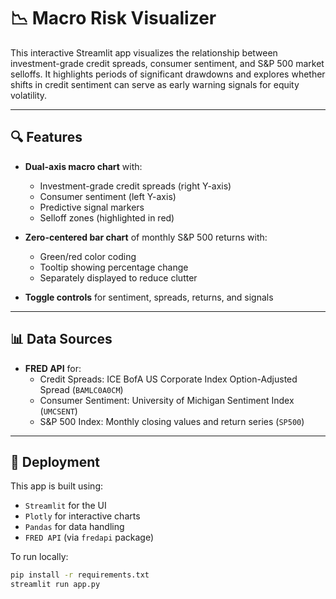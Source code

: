 # 📉 Macro Risk Visualizer

This interactive Streamlit app visualizes the relationship between investment-grade credit spreads, consumer sentiment, and S&P 500 market selloffs. It highlights periods of significant drawdowns and explores whether shifts in credit sentiment can serve as early warning signals for equity volatility.

---

## 🔍 Features

- **Dual-axis macro chart** with:
  - Investment-grade credit spreads (right Y-axis)
  - Consumer sentiment (left Y-axis)
  - Predictive signal markers
  - Selloff zones (highlighted in red)

- **Zero-centered bar chart** of monthly S&P 500 returns with:
  - Green/red color coding
  - Tooltip showing percentage change
  - Separately displayed to reduce clutter

- **Toggle controls** for sentiment, spreads, returns, and signals

---

## 📊 Data Sources

- **FRED API** for:
  - Credit Spreads: ICE BofA US Corporate Index Option-Adjusted Spread (`BAMLC0A0CM`)
  - Consumer Sentiment: University of Michigan Sentiment Index (`UMCSENT`)
  - S&P 500 Index: Monthly closing values and return series (`SP500`)

---

## 🚀 Deployment

This app is built using:

- `Streamlit` for the UI
- `Plotly` for interactive charts
- `Pandas` for data handling
- `FRED API` (via `fredapi` package)

To run locally:

```bash
pip install -r requirements.txt
streamlit run app.py
